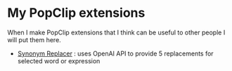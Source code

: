 # My PopClip extensions
When I make PopClip extensions that I think can be useful to other people I will put them here.

- [Synonym Replacer](https://github.com/josephtribulat/popclip/blob/main/synonym_replacer/synonym_replacer.popclipext) : uses OpenAI API to provide 5 replacements for selected word or expression

